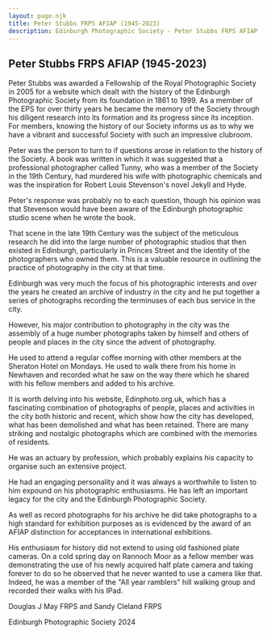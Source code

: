 ```yaml
---
layout: page.njk
title: Peter Stubbs FRPS AFIAP (1945-2023)
description: Edinburgh Photographic Society - Peter Stubbs FRPS AFIAP (1945-2023)
---
```


## Peter Stubbs FRPS AFIAP (1945-2023)

Peter Stubbs was awarded a Fellowship of the Royal Photographic Society in 2005 for a website which dealt with the history of the Edinburgh Photographic Society from its foundation in 1861 to 1999. As a member of the EPS for over thirty years he became the memory of the Society through his diligent research into its formation and its progress since its inception. For members, knowing the history of our Society informs us as to why we have a vibrant and successful Society with such an impressive clubroom.

Peter was the person to turn to if questions arose in relation to the history of the Society. A book was written in which it was suggested that a professional photographer called Tunny, who was a member of the Society in the 19th Century, had murdered his wife with photographic chemicals and was the inspiration for Robert Louis Stevenson's novel Jekyll and Hyde.

Peter's response was probably no to each question, though his opinion was that Stevenson would have been aware of the Edinburgh photographic studio scene when he wrote the book.

That scene in the late 19th Century was the subject of the meticulous research he did into the large number of photographic studios that then existed in Edinburgh, particularly in Princes Street and the identity of the photographers who owned them. This is a valuable resource in outlining the practice of photography in the city at that time.

Edinburgh was very much the focus of his photographic interests and over the years he created an archive of industry in the city and he put together a series of photographs recording the terminuses of each bus service in the city.

However, his major contribution to photography in the city was the assembly of a huge number photographs taken by himself and others of people and places in the city since the advent of photography.

He used to attend a regular coffee morning with other members at the Sheraton Hotel on Mondays. He used to walk there from his home in Newhaven and recorded what he saw on the way there which he shared with his fellow members and added to his archive.

It is worth delving into his website, Edinphoto.org.uk, which has a fascinating combination of photographs of people, places and activities in the city both historic and recent, which show how the city has developed, what has been demolished and what has been retained. There are many striking and nostalgic photographs which are combined with the memories of residents.

He was an actuary by profession, which probably explains his capacity to organise such an extensive project.

He had an engaging personality and it was always a worthwhile to listen to him expound on his photographic enthusiasms. He has left an important legacy for the city and the Edinburgh Photographic Society.

As well as record photographs for his archive he did take photographs to a high standard for exhibition purposes as is evidenced by the award of an AFIAP distinction for acceptances in international exhibitions.

His enthusiasm for history did not extend to using old fashioned plate cameras. On a cold spring day on Rannoch Moor as a fellow member was demonstrating the use of his newly acquired half plate camera and taking forever to do so he observed that he never wanted to use a camera like that. Indeed, he was a member of the "All year ramblers" hill walking group and recorded their walks with his IPad.

Douglas J May FRPS and Sandy Cleland FRPS

Edinburgh Photographic Society 2024

